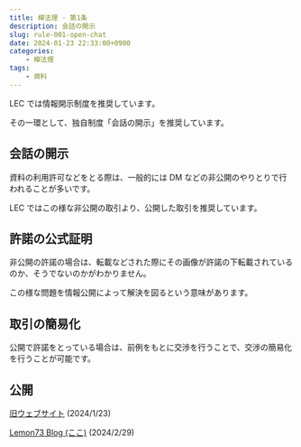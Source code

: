 ```yaml
---
title: 檸法理 - 第1条
description: 会話の開示
slug: rule-001-open-chat
date: 2024-01-23 22:33:00+0900
categories:
    - 檸法理
tags:
    - 資料
---
```


LEC では情報開示制度を推奨しています。

その一環として、独自制度「会話の開示」を推奨しています。

## 会話の開示
資料の利用許可などをとる際は、一般的には DM などの非公開のやりとりで行われることが多いです。

LEC ではこの様な非公開の取引より、公開した取引を推奨しています。

## 許諾の公式証明
非公開の許諾の場合は、転載などされた際にその画像が許諾の下転載されているのか、そうでないのかがわかりません。

この様な問題を情報公開によって解決を図るという意味があります。

## 取引の簡易化
公開で許諾をとっている場合は、前例をもとに交渉を行うことで、交渉の簡易化を行うことが可能です。

## 公開
[旧ウェブサイト](https://lemon73-computing.github.io/LEC-MainSite/docs/rule/001-open-chat) (2024/1/23)

[Lemon73 Blog (ここ)](./) (2024/2/29)
